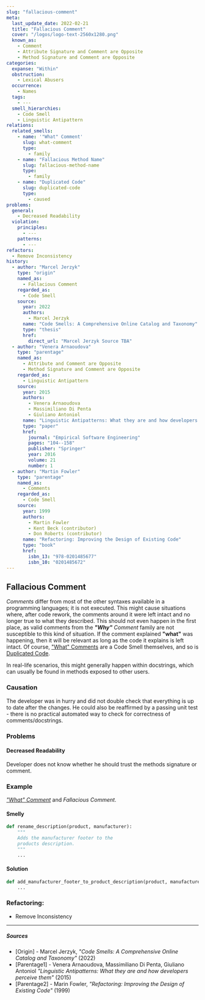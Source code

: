 ```yaml
---
slug: "fallacious-comment"
meta:
  last_update_date: 2022-02-21
  title: "Fallacious Comment"
  cover: "/logos/logo-text-2560x1280.png"
  known_as:
    - Comment
    - Attribute Signature and Comment are Opposite
    - Method Signature and Comment are Opposite
categories:
  expanse: "Within"
  obstruction:
    - Lexical Abusers
  occurrence:
    - Names
  tags:
    - ---
  smell_hierarchies:
    - Code Smell
    - Linguistic Antipattern
relations:
  related_smells:
    - name: '"What" Comment'
      slug: what-comment
      type:
        - family
    - name: "Fallacious Method Name"
      slug: fallacious-method-name
      type:
        - family
    - name: "Duplicated Code"
      slug: duplicated-code
      type:
        - caused
problems:
  general:
    - Decreased Readability
  violation:
    principles:
      - ---
    patterns:
      - ---
refactors:
  - Remove Inconsistency
history:
  - author: "Marcel Jerzyk"
    type: "origin"
    named_as:
      - Fallacious Comment
    regarded_as:
      - Code Smell
    source:
      year: 2022
      authors:
        - Marcel Jerzyk
      name: "Code Smells: A Comprehensive Online Catalog and Taxonomy"
      type: "thesis"
      href:
        direct_url: "Marcel Jerzyk Source TBA"
  - author: "Venera Arnaoudova"
    type: "parentage"
    named_as:
      - Attribute and Comment are Opposite
      - Method Signature and Comment are Opposite
    regarded_as:
      - Linguistic Antipattern
    source:
      year: 2015
      authors:
        - Venera Arnaoudova
        - Massimiliano Di Penta
        - Giuliano Antoniol
      name: "Linguistic Antipatterns: What they are and how developers perceive them"
      type: "paper"
      href:
        journal: "Empirical Software Engineering"
        pages: "104--158"
        publisher: "Springer"
        year: 2016
        volume: 21
        number: 1
  - author: "Martin Fowler"
    type: "parentage"
    named_as:
      - Comments
    regarded_as:
      - Code Smell
    source:
      year: 1999
      authors:
        - Martin Fowler
        - Kent Beck (contributor)
        - Don Roberts (contributor)
      name: "Refactoring: Improving the Design of Existing Code"
      type: "book"
      href:
        isbn_13: "978-0201485677"
        isbn_10: "0201485672"
---
```


## Fallacious Comment

_Comments_ differ from most of the other syntaxes available in a programming languages; it is not executed. This might cause situations where, after code rework, the comments around it were left intact and no longer true to what they described. This should not even happen in the first place, as valid comments from the _**"Why"** Comment_ family are not susceptible to this kind of situation. If the comment explained **"what"** was happening, then it will be relevant as long as the code it explains is left intact. Of course, ["What" Comments](./what-comment.md) are a Code Smell themselves, and so is [Duplicated Code](./duplicated-code.md).

In real-life scenarios, this might generally happen within docstrings, which can usually be found in methods exposed to other users.

### Causation

The developer was in hurry and did not double check that everything is up to date after the changes. He could also be reaffirmed by a passing unit test - there is no practical automated way to check for correctness of comments/docstrings.

### Problems

#### Decreased Readability

Developer does not know whether he should trust the methods signature or comment.

### Example

<div class="example-block">

_["What" Comment](./what-comment.md)_ and _Fallacious Comment_.

#### Smelly

```py
def rename_description(product, manufacturer):
    """
    Adds the manufacturer footer to the
    products description.
    """
    ...


```

#### Solution

```py
def add_manufacturer_footer_to_product_description(product, manufacturer):
    ...
```

</div>

### Refactoring:

- Remove Inconsistency

---

##### Sources

- [Origin] - Marcel Jerzyk, _"Code Smells: A Comprehensive Online Catalog and Taxonomy"_ (2022)
- [Parentage1] - Venera Arnaoudova, Massimiliano Di Penta, Giuliano Antoniol _"Linguistic Antipatterns: What they are and how developers perceive them"_ (2015)
- [Parentage2] - Marin Fowler, _"Refactoring: Improving the Design of Existing Code"_ (1999)
